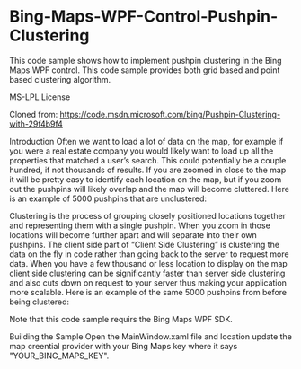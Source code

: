 # Bing-Maps-WPF-Control-Pushpin-Clustering
This code sample shows how to implement pushpin clustering in the Bing Maps WPF control. This code sample provides both grid based and point based clustering algorithm.

MS-LPL License

Cloned from: https://code.msdn.microsoft.com/bing/Pushpin-Clustering-with-29f4b9f4

Introduction
Often we want to load a lot of data on the map, for example if you were a real estate company you would likely want to load up all the properties that matched a user’s search. This could potentially be a couple hundred, if not thousands of results. If you are zoomed in close to the map it will be pretty easy to identify each location on the map, but if you zoom out the pushpins will likely overlap and the map will become cluttered. Here is an example of 5000 pushpins that are unclustered:



Clustering is the process of grouping closely positioned locations together and representing them with a single pushpin. When you zoom in those locations will become further apart and will separate into their own pushpins. The client side part of “Client Side Clustering” is clustering the data on the fly in code rather than going back to the server to request more data. When you have a few thousand or less location to display on the map client side clustering can be significantly faster than server side clustering and also cuts down on request to your server thus making your application more scalable. Here is an example of the same 5000 pushpins from before being clustered:


Note that this code sample requirs the Bing Maps WPF SDK.

Building the Sample
Open the MainWindow.xaml file and location update the map creential provider with your Bing Maps key where it says "YOUR_BING_MAPS_KEY".
